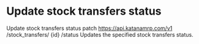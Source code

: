 # Update stock transfers status

Update stock transfers status patch https://api.katanamrp.com/v1 /stock_transfers/ {id}
/status Updates the specified stock transfers status.
